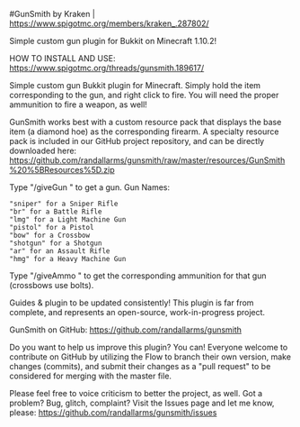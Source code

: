 #GunSmith
by Kraken | https://www.spigotmc.org/members/kraken_.287802/

Simple custom gun plugin for Bukkit on Minecraft 1.10.2!

HOW TO INSTALL AND USE: https://www.spigotmc.org/threads/gunsmith.189617/

Simple custom gun Bukkit plugin for Minecraft. Simply hold the item corresponding to the gun, and right click to fire. You will need the proper ammunition to fire a weapon, as well!

GunSmith works best with a custom resource pack that displays the base item (a diamond hoe) as the corresponding firearm. A specialty resource pack is included in our GitHub project repository, and can be directly downloaded here: https://github.com/randallarms/gunsmith/raw/master/resources/GunSmith%20%5BResources%5D.zip

Type "/giveGun <gunName>" to get a gun. Gun Names:

    "sniper" for a Sniper Rifle
    "br" for a Battle Rifle
    "lmg" for a Light Machine Gun
    "pistol" for a Pistol
    "bow" for a Crossbow
    "shotgun" for a Shotgun
    "ar" for an Assault Rifle
    "hmg" for a Heavy Machine Gun

Type "/giveAmmo <gunName>" to get the corresponding ammunition for that gun (crossbows use bolts).

Guides & plugin to be updated consistently! This plugin is far from complete, and represents an open-source, work-in-progress project.

GunSmith on GitHub: https://github.com/randallarms/gunsmith

Do you want to help us improve this plugin? You can! Everyone welcome to contribute on GitHub by utilizing the Flow to branch their own version, make changes (commits), and submit their changes as a "pull request" to be considered for merging with the master file.

Please feel free to voice criticism to better the project, as well. Got a problem? Bug, glitch, complaint? Visit the Issues page and let me know, please: https://github.com/randallarms/gunsmith/issues